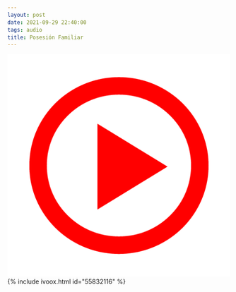 ```yaml
---
layout: post
date: 2021-09-29 22:40:00
tags: audio
title: Posesión Familiar
---
```

![Play](/images/play.png)
{% include ivoox.html id="55832116" %}